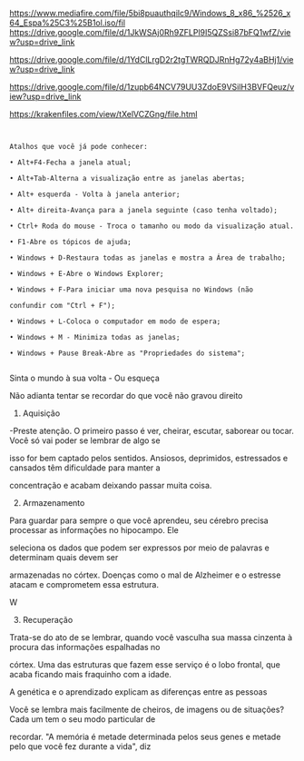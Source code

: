 https://www.mediafire.com/file/5bi8puauthqilc9/Windows_8_x86_%2526_x64_Espa%25C3%25B1ol.iso/fil
https://drive.google.com/file/d/1JkWSAj0Rh9ZFLPl9I5QZSsi87bFQ1wfZ/view?usp=drive_link

https://drive.google.com/file/d/1YdClLrgD2r2tgTWRQDJRnHg72y4aBHj1/view?usp=drive_link

https://drive.google.com/file/d/1zupb64NCV79UU3ZdoE9VSilH3BVFQeuz/view?usp=drive_link

https://krakenfiles.com/view/tXelVCZGng/file.html

```


Atalhos que você já pode conhecer:

• Alt+F4-Fecha a janela atual;

• Alt+Tab-Alterna a visualização entre as janelas abertas;

• Alt+ esquerda - Volta à janela anterior;

• Alt+ direita-Avança para a janela seguinte (caso tenha voltado);

• Ctrl+ Roda do mouse - Troca o tamanho ou modo da visualização atual.

• F1-Abre os tópicos de ajuda;

• Windows + D-Restaura todas as janelas e mostra a Área de trabalho;

• Windows + E-Abre o Windows Explorer;

• Windows + F-Para iniciar uma nova pesquisa no Windows (não

confundir com "Ctrl + F");

• Windows + L-Coloca o computador em modo de espera;

• Windows + M - Minimiza todas as janelas;

• Windows + Pause Break-Abre as "Propriedades do sistema";


```

Sinta o mundo à sua volta - Ou esqueça

Não adianta tentar se recordar do que você não gravou direito

1. Aquisição

-Preste atenção. O primeiro passo é ver, cheirar, escutar, saborear ou tocar. Você só vai poder se lembrar de algo se

isso for bem captado pelos sentidos. Ansiosos, deprimidos, estressados e cansados têm dificuldade para manter a

concentração e acabam deixando passar muita coisa.

2. Armazenamento

Para guardar para sempre o que você aprendeu, seu cérebro precisa processar as informações no hipocampo. Ele

seleciona os dados que podem ser expressos por meio de palavras e determinam quais devem ser

armazenadas no córtex. Doenças como o mal de Alzheimer e o estresse atacam e comprometem essa estrutura.

W

3. Recuperação

Trata-se do ato de se lembrar, quando você vasculha sua massa cinzenta à procura das informações espalhadas no

córtex. Uma das estruturas que fazem esse serviço é o lobo frontal, que acaba ficando mais fraquinho com a idade.

A genética e o aprendizado explicam as diferenças entre as pessoas

Você se lembra mais facilmente de cheiros, de imagens ou de situações? Cada um tem o seu modo particular de

recordar. "A memória é metade determinada pelos seus genes e metade pelo que você fez durante a vida", diz

